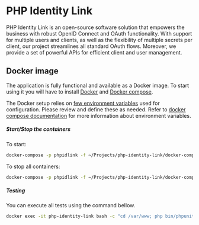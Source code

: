 # PHP Identity Link

PHP Identity Link is an open-source software solution that empowers the business 
with robust OpenID Connect and OAuth functionality. With support for multiple 
users and clients, as well as the flexibility of multiple secrets per client, 
our project streamlines all standard OAuth flows. Moreover, we provide a set of 
powerful APIs for efficient client and user management.


## Docker image

The application is fully functional and available as a Docker image. To start using it you will have to install [Docker](https://www.docker.com/) and
[Docker compose](https://docs.docker.com/compose/).

The Docker setup relies on [few environment variables](.env.docker.default) used for configuration. Please review
and define these as needed. Refer to [docker compose documentation](https://docs.docker.com/compose/environment-variables/set-environment-variables/)
for more information about environment variables.


##### Start/Stop the containers

To start:

```bash
docker-compose -p phpidlink -f ~/Projects/php-identity-link/docker-compose.yml --env-file ~/.env up
```

To stop all containers:

```bash
docker-compose -p phpidlink -f ~/Projects/php-identity-link/docker-compose.yml --env-file ~/.env down
```

##### Testing

You can execute all tests using the command bellow.

```bash
docker exec -it php-identity-link bash -c "cd /var/www; php bin/phpunit"
```
